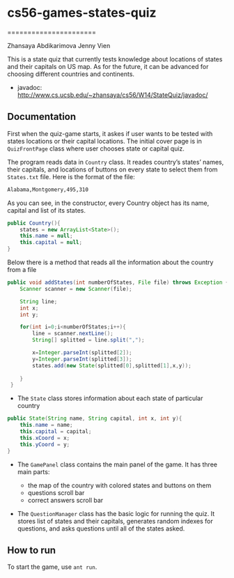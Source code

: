 # cs56-games-states-quiz
======================

Zhansaya Abdikarimova
Jenny Vien

This is a state quiz that currently tests knowledge about locations of states and their capitals on US map. As for the future, it can be advanced for choosing different countries and continents. 


* javadoc: http://www.cs.ucsb.edu/~zhansaya/cs56/W14/StateQuiz/javadoc/

## Documentation

First when the quiz-game starts, it askes if user wants to be tested with states locations or their capital locations. The initial cover page is in `QuizFrontPage` class where user chooses state or capital quiz. 

The program reads data in `Country` class. It reades country’s states’ names, their capitals, and locations of buttons on every state to select them from `States.txt` file. Here is the format of the file:

```txt
Alabama,Montgomery,495,310
```

As you can see, in the constructor, every Country object has its name, capital and list of its states. 
```java
public Country(){
	states = new ArrayList<State>();
	this.name = null;
	this.capital = null;
}
``` 
Below there is a method that reads all the information about the country from a file
```java
public void addStates(int numberOfStates, File file) throws Exception {
	Scanner scanner = new Scanner(file);

	String line;
	int x;
	int y;

	for(int i=0;i<numberOfStates;i++){
	    line = scanner.nextLine();
	    String[] splitted = line.split(",");

	    x=Integer.parseInt(splitted[2]);
	    y=Integer.parseInt(splitted[3]);
	    states.add(new State(splitted[0],splitted[1],x,y));
	    
	}
 }
```
* The `State` class stores information about each state of particular country

```java
public State(String name, String capital, int x, int y){
	this.name = name;
	this.capital = capital;
	this.xCoord = x;
	this.yCoord = y;
}
```

* The `GamePanel` class contains the main panel of the game. It has three main parts:
	- the map of the country with colored states and buttons on them
	- questions scroll bar
	- correct answers scroll bar  

* The `QuestionManager` class has the basic logic for running the quiz. It stores list of states and their capitals, generates random indexes for questions, and asks questions until all of the states asked. 

## How to run 
To start the game, use `ant run`. 

